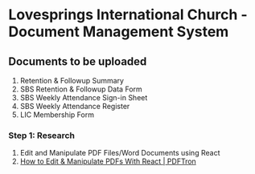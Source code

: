 # Lovesprings International Church - Document Management System

## Documents to be uploaded
1. Retention & Followup Summary
2. SBS Retention & Followup Data Form
3. SBS Weekly Attendance Sign-in Sheet
4. SBS Weekly Attendance Register
5. LIC Membership Form

### Step 1: Research
1. Edit and Manipulate PDF Files/Word Documents using React
2. [How to Edit & Manipulate PDFs With React | PDFTron](https://www.google.com/url?sa=t&rct=j&q=&esrc=s&source=web&cd=&cad=rja&uact=8&ved=2ahUKEwj69trWmfP4AhWC8rsIHR3VBtsQFnoECBMQAw&url=https%3A%2F%2Fwww.pdftron.com%2Fblog%2Freact%2Fhow-to-build-react-pdf-editor%2F&usg=AOvVaw0fiJhI6euENPiTVS9ki8CK)